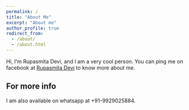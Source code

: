 ```yaml
---
permalink: /
title: "About Me"
excerpt: "About me"
author_profile: true
redirect_from: 
  - /about/
  - /about.html
---
```


Hi, I'm Rupasmita Devi, and I am a very cool person. You can ping me on facebook at [Rupasmita Devi](https://www.facebook.com/rupasmita.devi) to know more about me.

For more info
------
I am also available on whatsapp at +91-9929025884.